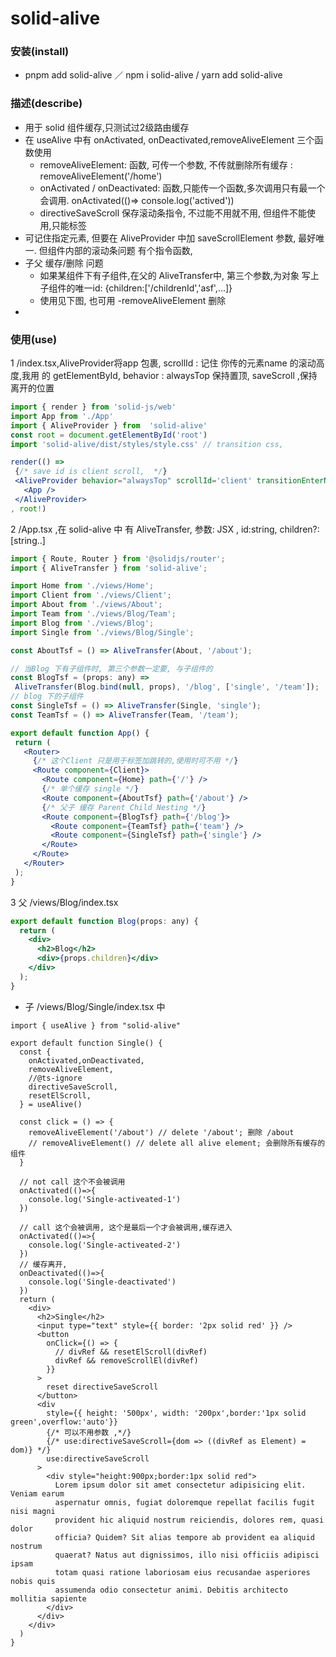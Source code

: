 # solid-alive

### 安装(install)
 - pnpm add solid-alive ／ npm i solid-alive / yarn add solid-alive
### 描述(describe)
- 用于 solid 组件缓存,只测试过2级路由缓存
- 在 useAlive 中有 onActivated, onDeactivated,removeAliveElement 三个函数使用
  - removeAliveElement: 函数, 可传一个参数, 不传就删除所有缓存 :
    removeAliveElement('/home')
  - onActivated / onDeactivated: 函数,只能传一个函数,多次调用只有最一个会调用.
    onActivated(()=> console.log('actived'))
  - directiveSaveScroll  保存滚动条指令, 不过能不用就不用, 但组件不能使用,只能标签
- 可记住指定元素, 但要在 AliveProvider 中加 saveScrollElement 参数, 最好唯一. 但组件内部的滚动条问题 有个指令函数,
- 子父 缓存/删除 问题
  -  如果某组件下有子组件,在父的 AliveTransfer中, 
    第三个参数,为对象 写上子组件的唯一id: {children:['/childrenId','asf',...]}
  -  使用见下图, 也可用     -removeAliveElement 删除
- 



###  使用(use)
 1 /index.tsx,AliveProvider将app 包裹, scrollId : 记住 你传的元素name  的滚动高度,我用 的 getElementById, behavior : alwaysTop 保持置顶, saveScroll ,保持离开的位置
 ```jsx
import { render } from 'solid-js/web'
import App from './App'
import { AliveProvider } from  'solid-alive'
const root = document.getElementById('root')
import 'solid-alive/dist/styles/style.css' // transition css, 

render(() => 
  {/* save id is client scroll,  */}
  <AliveProvider behavior="alwaysTop" scrollId='client' transitionEnterName='appear'>
    <App />
  </AliveProvider>
, root!)
 ```

2 /App.tsx ,在 solid-alive 中 有 AliveTransfer, 参数: JSX , id:string, children?:[string..]
 ```jsx
 import { Route, Router } from '@solidjs/router';
import { AliveTransfer } from 'solid-alive';

import Home from './views/Home';
import Client from './views/Client';
import About from './views/About';
import Team from './views/Blog/Team';
import Blog from './views/Blog';
import Single from './views/Blog/Single';

const AboutTsf = () => AliveTransfer(About, '/about');

// 当Blog 下有子组件时, 第三个参数一定要, 与子组件的
const BlogTsf = (props: any) =>
  AliveTransfer(Blog.bind(null, props), '/blog', ['single', '/team']);
// blog 下的子组件
const SingleTsf = () => AliveTransfer(Single, 'single');
const TeamTsf = () => AliveTransfer(Team, '/team');

export default function App() {
  return (
    <Router>
      {/* 这个Client 只是用于标签加跳转的,使用时可不用 */}
      <Route component={Client}>
        <Route component={Home} path={'/'} />
        {/* 单个缓存 single */}
        <Route component={AboutTsf} path={'/about'} />
        {/* 父子 缓存 Parent Child Nesting */}
        <Route component={BlogTsf} path={'/blog'}>
          <Route component={TeamTsf} path={'team'} />
          <Route component={SingleTsf} path={'single'} />
        </Route>
      </Route>
    </Router>
  );
}
 ```
3 父 /views/Blog/index.tsx 
```jsx
export default function Blog(props: any) {
  return (
    <div>
      <h2>Blog</h2>
      <div>{props.children}</div>
    </div>
  );
}
```

-  子  /views/Blog/Single/index.tsx 中
```tsx
import { useAlive } from "solid-alive"

export default function Single() {
  const { 
    onActivated,onDeactivated,
    removeAliveElement, 
    //@ts-ignore
    directiveSaveScroll,
    resetElScroll, 
  } = useAlive()

  const click = () => {
    removeAliveElement('/about') // delete '/about'; 删除 /about
    // removeAliveElement() // delete all alive element; 会删除所有缓存的组件
  }

  // not call 这个不会被调用
  onActivated(()=>{
    console.log('Single-activeated-1')
  })
 
  // call 这个会被调用, 这个是最后一个才会被调用,缓存进入
  onActivated(()=>{
    console.log('Single-activeated-2')
  })
  // 缓存离开,
  onDeactivated(()=>{
    console.log('Single-deactivated')
  })
  return (
    <div>
      <h2>Single</h2>
      <input type="text" style={{ border: '2px solid red' }} />
      <button
        onClick={() => {
          // divRef && resetElScroll(divRef)
          divRef && removeScrollEl(divRef)
        }}
      >
        reset directiveSaveScroll
      </button>
      <div
        style={{ height: '500px', width: '200px',border:'1px solid green',overflow:'auto'}}
        {/* 可以不用参数 ,*/}
        {/* use:directiveSaveScroll={dom => ((divRef as Element) = dom)} */}
        use:directiveSaveScroll
      >
        <div style="height:900px;border:1px solid red">
          Lorem ipsum dolor sit amet consectetur adipisicing elit. Veniam earum
          aspernatur omnis, fugiat doloremque repellat facilis fugit nisi magni
          provident hic aliquid nostrum reiciendis, dolores rem, quasi dolor
          officia? Quidem? Sit alias tempore ab provident ea aliquid nostrum
          quaerat? Natus aut dignissimos, illo nisi officiis adipisci ipsam
          totam quasi ratione laboriosam eius recusandae asperiores nobis quis
          assumenda odio consectetur animi. Debitis architecto mollitia sapiente
        </div>
      </div>
    </div>
  )
}
```